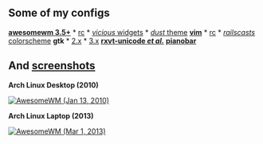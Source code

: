 Some of my configs
------------

[**awesomewm 3.5+**](.config/awesome)
    * [rc](.config/awesome/rc.lua)
    * [_vicious_ widgets](.config/awesome/wi.lua)
    * [_dust_ theme](.config/awesome/themes/dust/theme.lua)
[**vim**](.vim)
    * [rc](.vim/vimrc)
    * [_railscasts_ colorscheme](.vim/colors/railscasts.vim)
**gtk**
    * [2.x](.gtkrc.mine)
    * [3.x](.config/gtk-3.0/settings.ini)
[**rxvt-unicode _et al._**](.Xdefaults)
[**pianobar**](.config/pianobar)

And [screenshots](screenshots)
------------

**Arch Linux Desktop (2010)**

[![AwesomeWM (Jan 13, 2010)](https://github.com/tdy/dots/raw/master/screenshots/awesome_20100113_560x350.png "Arch Linux Desktop (2010)")](https://github.com/tdy/dots/raw/master/screenshots/awesome_20100113_1680x1050.png)

**Arch Linux Laptop (2013)**

[![AwesomeWM (Mar 1, 2013)](https://github.com/tdy/dots/raw/master/screenshots/awesome_20130301_560x350.png "Arch Linux Laptop (2013)")](https://github.com/tdy/dots/raw/master/screenshots/awesome_20130301_2880x1800.png)
